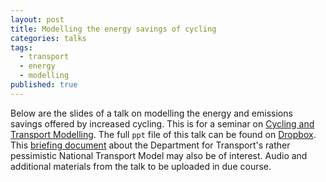 ```yaml
---
layout: post
title: Modelling the energy savings of cycling
categories: talks
tags: 
  - transport
  - energy
  - modelling
published: true
---
```


Below are the slides of a talk on modelling the energy and emissions savings offered by increased cycling. This is for a seminar on [Cycling and Transport Modelling](http://modellingonthemove.org/events/modelling-on-the-move-6-cycling-transport-modelling/). The full `ppt` file of this talk can be found on [Dropbox](https://www.dropbox.com/s/h7amogrzmbyzjzn/Energy-use-carbon.ppt). This [briefing document](https://github.com/Robinlovelace/energy-cycling/blob/master/ntm-dft-briefing.pdf?raw=true) about the Department for Transport's rather pessimistic National Transport Model may also be of interest. Audio and additional materials from the talk to be uploaded in due course.
<script async class="speakerdeck-embed" data-id="5093885064ca013102f332951b5ee316" data-ratio="1.33333333333333" src="//speakerdeck.com/assets/embed.js"></script>
